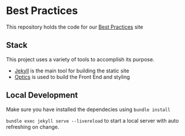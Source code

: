 # Best Practices

This repository holds the code for our [Best Practices](https://rolemodel.design) site

## Stack

This project uses a variety of tools to accomplish its purpose.
* [Jekyll](https://jekyllrb.com) is the main tool for building the static site
* [Optics](https://docs.optics.rolemodel.design) is used to build the Front End and styling

## Local Development

Make sure you have installed the dependecies using `bundle install`

`bundle exec jekyll serve --livereload` to start a local server with auto refreshing on change.
